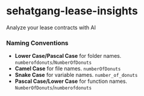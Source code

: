 # sehatgang-lease-insights
Analyze your lease contracts with AI

### Naming Conventions
- **Lower Case/Pascal Case** for folder names. `numberofdonuts`/`NumberOfDonuts`
- **Camel Case** for file names. `numberOfDonuts`
- **Snake Case** for variable names. `number_of_donuts`
- **Pascal Case/Lower Case** for function names. `NumberOfDonuts`/`numberofdonuts`